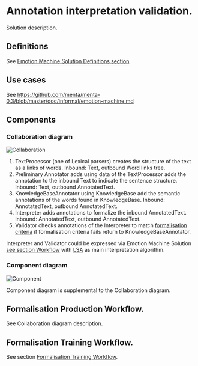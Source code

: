 # Annotation interpretation validation.
Solution description.

## Definitions

See [Emotion Machine Solution Definitions section](https://github.com/menta/menta-0.3/blob/master/doc/informal/emotion-machine.md)

## Use cases

See https://github.com/menta/menta-0.3/blob/master/doc/informal/emotion-machine.md

## Components

### Collaboration diagram

![Collaboration](https://github.com/menta/menta-0.3/raw/master/doc/informal/uml/images/AIVCollaboration.png)

 1. TextProcessor (one of Lexical parsers) creates the structure of the text as a links of words. Inbound: Text, outbound Word links tree.
 1. Preliminary Annotator adds using data of the TextProcessor adds the annotation to the inbound Text to indicate the sentence structure. Inbound: Text, outbound AnnotatedText.
 1. KnowledgeBaseAnnotator using KnowledgeBase add the semantic annotations of the words found in KnowledgeBase. Inbound: AnnotatedText, outbound AnnotatedText.
 1. Interpreter adds annotations to formalize the inbound AnnotatedText. Inbound: AnnotatedText, outbound AnnotatedText.
 1. Validator checks annotations of the Interpreter to match [formalisation criteria](https://github.com/menta/menta-0.3/blob/master/doc/informal/formalisation-criteria.md)
 if formalisation criteria fails return to KnowledgeBaseAnnotator.

Interpreter and Validator could be expressed via Emotion Machine Solution [see section Workflow](https://github.com/menta/menta-0.3/blob/master/doc/informal/emotion-machine.md) with
[LSA](http://en.wikipedia.org/wiki/Latent_semantic_analysishttp://en.wikipedia.org/wiki/Latent_semantic_analysis) as main interpretation algorithm.

### Component diagram

![Component](https://github.com/menta/menta-0.3/raw/master/doc/informal/uml/images/AIVComponent.png)

Component diagram is supplemental to the Collaboration diagram.

## Formalisation Production Workflow.

See Collaboration diagram description.

## Formalisation Training Workflow.

See section [Formalisation Training Workflow](https://github.com/menta/menta-0.3/blob/master/doc/informal/emotion-machine.md).